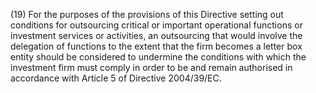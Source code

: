 (19) For the purposes of the provisions of this Directive setting out conditions for outsourcing critical or important operational functions or investment services or activities, an outsourcing that would involve the delegation of functions to the extent that the firm becomes a letter box entity should be considered to undermine the conditions with which the investment firm must comply in order to be and remain authorised in accordance with Article 5 of Directive 2004/39/EC.